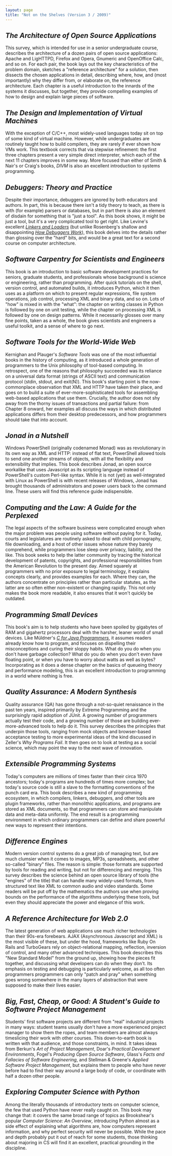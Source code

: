 ```yaml
---
layout: page
title: "Not on the Shelves (Version 3 / 2009)"
---
```

<h2><em>The Architecture of Open Source Applications</em></h2>

<p>This survey, which is intended for use in a senior undergraduate
course, describes the architecture of a dozen pairs of open source
applications: Apache and LigHTTPD, Firefox and Opera, Gnumeric and
OpenOffice Calc, and so on.  For each pair, the book lays out the key
characteristics of the problem domain, sketches a "reference
architecture" for a solution, then dissects the chosen applications in
detail, describing where, how, and (most importantly) why they differ
from, or elaborate on, the reference architecture.  Each chapter is a
useful introduction to the innards of the systems it discusses, but
together, they provide compelling examples of how to design and
explain large pieces of software.</p>

<h2><em>The Design and Implementation of Virtual Machines</em></h2>

<p>With the exception of C/C++, most widely-used languages today sit
on top of some kind of virtual machine.  However, while undergraduates
are routinely taught how to build compilers, they are rarely if ever
shown how VMs work.  This textbook corrects that via stepwise
refinement: the first three chapters present a very simple direct
interpreter, which each of the next 11 chapters improves in some
way. More focused than either of Smith &amp; Nair's or Craig's books,
<em>DIVM</em> is also an excellent introduction to systems
programming.</p>

<h2><em>Debuggers: Theory and Practice</em></h2>

<p>Despite their importance, debuggers are ignored by both educators
and authors. In part, this is because there isn't a tidy theory to
teach, as there is with (for example) parsers or databases, but in
part there is also an element of disdain for something that is "just a
tool". As this book shows, it might be just a tool, but it's a very
complicated tool to get right.  Like Levine's excellent
<a href="http://www.amazon.com/Linkers-Kaufmann-Software-Engineering-Programming/dp/1558604960/"><em>Linkers and Loaders</em></a>
(but unlike Rosenberg's shallow and disappointing
<a href="http://www.amazon.com/How-Debuggers-Work-Algorithms-Architecture/dp/0471149667/"><em>How Debuggers Work</em></a>),
this book delves into the details rather
than glossing over the "hard" bits, and would be a great text for a
second course on computer architecture.</p>

<h2><em>Software Carpentry for Scientists and Engineers</em></h2>

<p>This book is an introduction to basic software development
practices for seniors, graduate students, and professionals whose
background is science or engineering, rather than programming.  After
quick tutorials on the shell, version control, and automated builds,
it introduces Python, which it then uses as a platform on which to
present regular expressions, file system operations, job control,
processing XML and binary data, and so on.  Lots of "how" is mixed in
with the "what": the chapter on writing classes in Python is followed
by one on unit testing, while the chapter on processing XML is
followed by one on design patterns.  While it necessarily glosses over
many fine points, taken as a whole, the book gives scientists and
engineers a useful toolkit, and a sense of where to go next.</p>

<h2><em>Software Tools for the World-Wide Web</em></h2>

<p>Kernighan and Plauger's <em>Software Tools</em> was one of the most
influential books in the history of computing, as it introduced a
whole generation of programmers to the Unix philosophy of tool-based
computing.  In retrospect, one of the reasons that philosophy
succeeded was its reliance on a universal data format (strings of
ASCII text) and communication protocol (stdin, stdout, and exit(N)).
This book's starting point is the now-commonplace observation that XML
and HTTP have taken their place, and goes on to build a suite of
ever-more-sophisticated tools for assembling web-based applications
that use them.  Crucially, the author does not shy away from the
thorny issues of transactions and partial failure: from Chapter 8
onward, her examples all discuss the ways in which distributed
applications differs from their desktop predecessors, and how
programmers should take that into account.</p>

<h2><em>Jonad in a Nutshell</em></h2>

<p>Windows PowerShell (originally codenamed Monad) was as
revolutionary in its own way as XML and HTTP: instead of flat text,
PowerShell allowed tools to send one another streams of objects, with
all the flexibility and extensibility that implies.  This book
describes Jonad, an open source workalike that uses Javascript as its
scripting language instead of PowerShell's custom Perl-like syntax.
While it is not (yet) as well-integrated with Linux as PowerShell is
with recent releases of Windows, Jonad has brought thousands of
administrators and power users back to the command line.  These users
will find this reference guide indispensible.</p>

<h2><em>Computing and the Law: A Guide for the Perplexed</em></h2>

<p>The legal aspects of the software business were complicated enough
when the major problem was people using software without paying for
it.  Today, courts and legislatures are routinely asked to deal with
child pornography, file downloading, and a host of other issues whose
nature they barely comprehend, while programmers lose sleep over
privacy, liability, and the like.  This book seeks to help the latter
community by tracing the historical development of patents,
copyrights, and professional responsibilities from the American
Revolution to the present day.  Aimed squarely at programmers with no
prior exposure to legal terminology, it explains concepts clearly, and
provides examples for each. Where they can, the authors concentrate on
principles rather than particular statutes, as the latter are so often
either non-existent or changing rapidly.  This not only makes the book
more readable, it also ensures that it won't quickly be outdated.</p>

<h2><em>Programming Small Devices</em></h2>

<p>This book's aim is to help students who have been spoiled by
gigabytes of RAM and gigahertz processors deal with the harsher,
leaner world of small devices.  Like M&uuml;ldner's
<a href="http://www.amazon.com/C-Java-Programmers-Tomasz-Muldner/dp/0201702797"><em>C for Java Programmers</em></a>,
it assumes readers already know how to program, and focuses on
dispelling their misconceptions and curing their sloppy habits.  What
do you do when you don't have garbage collection?  What do you do when
you don't even have floating point, or when you have to worry about
watts as well as bytes?  Incorporating as it does a dense chapter on
the basics of queueing theory and performance modeling, this is an
excellent introduction to programming in a world where nothing is
free.</p>

<h2><em>Quality Assurance: A Modern Synthesis</em></h2>

<p>Quality assurance (QA) has gone through a not-so-quiet renaissance
in the past ten years, inspired primarily by Extreme Programming and
the surprisingly rapid adoption of JUnit.  A growing number of
programmers actually test their code, and a growing number of those
are building ever-more-advanced tools to help do it.  This survey
describes the principles that underpin those tools, ranging from mock
objects and browser-based acceptance testing to more experimental
ideas of the kind discussed in Zeller's <em>Why Programs Fail</em>.
It then goes on to look at testing as a social science, which may
point the way to the next wave of innovation.</p>

<h2><em>Extensible Programming Systems</em></h2>

<p>Today's computers are millions of times faster than their circa
1970 ancestors; today's programs are hundreds of times more complex;
but today's source code is still a slave to the formatting conventions
of the punch card era.  This book describes a new kind of programming
ecosystem, in which compilers, linkers, debuggers, and other tools are
plugin frameworks, rather than monolithic applications, and programs
are stored as XML documents, so that programmers can store and
manipulate data and meta-data uniformly.  The end result is a
programming environment in which ordinary programmers can define and
share powerful new ways to represent their intentions.</p>

<h2><em>Difference Engines</em></h2>

<p>Modern version control systems do a great job of managing text, but
are much clumsier when it comes to images, MP3s, spreadsheets, and
other so-called "binary" files.  The reason is simple: those formats
are supported by tools for reading and writing, but not for
differencing and merging.  This survey describes the science behind an
open source library of tools (the "engines" of the title) that can
handle many widely-used formats, from structured text like XML to
common audio and video standards.  Some readers will be put off by the
mathematics the authors use when proving bounds on the performance of
the algorithms underlying these tools, but even they should appreciate
the power and elegance of this work.</p>

<h2><em>A Reference Architecture for Web 2.0</em></h2>

<p>The latest generation of web applications use much richer
technologies than their 90s-era forebears. AJAX (Asynchronous
Javascript and XML) is the most visible of these, but under the hood,
frameworks like Ruby On Rails and TurboGears rely on object-relational
mapping, reflection, inversion of control, and many other advanced
techniques. This book describes this "New Standard Model" from the
ground up, showing how the pieces fit together, and discussing what
developers can do when they don't. Its emphasis on testing and
debugging is particularly welcome, as all too often programmers
programmers can only "patch and pray" when something goes wrong
somewhere in the many layers of abstraction that were supposed to make
their lives easier.</p>

<h2><em>Big, Fast, Cheap, or Good: A Student's Guide to Software Project Management</em></h2>

<p>Students' first software projects are different from "real"
industrial projects in many ways: student teams usually don't have a
more experienced project manager to show them the ropes, and team
members are almost always timeslicing their work with other courses.
This down-to-earth book is written with that audience, and those
constraints, in mind.  It takes ideas from Berkun's <em>Art of Project
Management</em>, Doar's <em>Practical Development Environments</em>,
Fogel's <em>Producing Open Source Software</em>, Glass's <em>Facts and
Fallacies of Software Engineering</em>, and Stellman &amp;
Greene's <em>Applied Software Project Management</em>, but explains
them to people who have never before had to find their way around a
large body of code, or coordinate with half a dozen other people.</p>

<h2><em>Exploring Computer Science with Python</em></h2>

<p>Among the literally thousands of introductory texts on computer
science, the few that used Python have never really caught on.  This
book may change that: it covers the same broad range of topics as
Brookshear's popular <em>Computer Science: An Overview</em>,
introducing Python almost as a side effect of explaining what
algorithms are, how computers represent information, and why perfect
security will never be possible.  While the pace and depth probably
put it out of reach for some students, those thinking about majoring
in CS will find it an excellent, practical grounding in the
discipline.</p>
